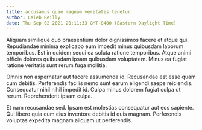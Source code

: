 ```yaml
---
title: accusamus quae magnam veritatis tenetur
author: Caleb Reilly
date: Thu Sep 02 2021 20:11:33 GMT-0400 (Eastern Daylight Time)
---
```

Aliquam similique quo praesentium dolor dignissimos facere et atque qui. Repudiandae minima explicabo eum impedit minus quibusdam laborum temporibus. Est in quidem sequi ea soluta ratione temporibus. Atque animi officia dolores quibusdam ipsam quibusdam voluptatem. Minus ea fugiat ratione veritatis sunt rerum fuga mollitia.

 Omnis non aspernatur aut facere assumenda id. Recusandae est esse quam cum debitis. Perferendis facilis nemo sunt earum eligendi saepe reiciendis. Consequatur nihil nihil impedit id. Culpa minus dolorem fugiat culpa ut rerum. Reprehenderit ipsam culpa.

 Et nam recusandae sed. Ipsam est molestias consequatur aut eos sapiente. Qui libero quia cum eius inventore debitis id quis magnam. Perferendis voluptas expedita magnam aliquam ut perferendis.